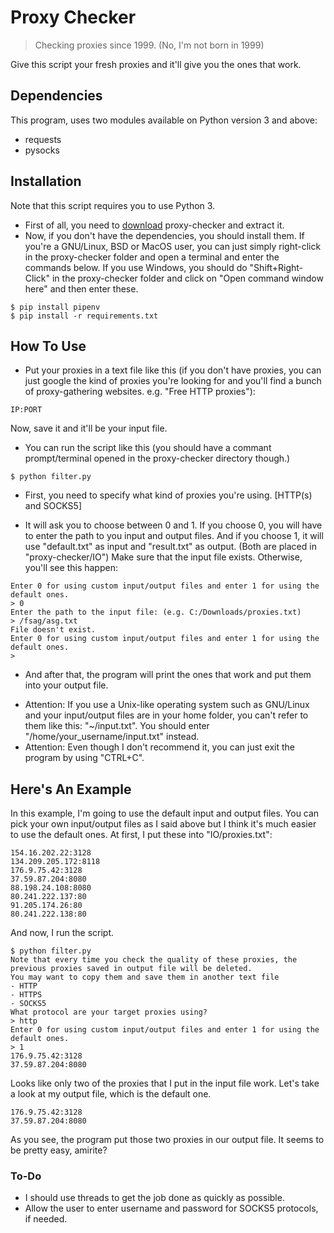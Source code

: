 # Proxy Checker
> Checking proxies since 1999. (No, I'm not born in 1999)

Give this script your fresh proxies and it'll give you the ones that work. 

## Dependencies

This program, uses two modules available on Python version 3 and above:
- requests
- pysocks

## Installation

Note that this script requires you to use Python 3.
- First of all, you need to [download][dl] proxy-checker and extract it.
- Now, if you don't have the dependencies, you should install them. 
If you're a GNU/Linux, BSD or MacOS user, you can just simply right-click in the proxy-checker folder and open a terminal and enter the commands below.
If you use Windows, you should do "Shift+Right-Click" in the proxy-checker folder and click on "Open command window here" and then enter these.

```shell
$ pip install pipenv
$ pip install -r requirements.txt
```

## How To Use

- Put your proxies in a text file like this (if you don't have proxies, you can just google the kind of proxies you're looking for and you'll find a bunch of proxy-gathering websites.
e.g. "Free HTTP proxies"):

```
IP:PORT
```
Now, save it and it'll be your input file.

- You can run the script like this (you should have a commant prompt/terminal opened in the proxy-checker directory though.)

```shell
$ python filter.py
```

- First, you need to specify what kind of proxies you're using. [HTTP(s) and SOCKS5]

- It will ask you to choose between 0 and 1. If you choose 0, you will have to enter the path to you input and output files.
And if you choose 1, it will use "default.txt" as input and "result.txt" as output. (Both are placed in "proxy-checker/IO")
Make sure that the input file exists. Otherwise, you'll see this happen:

```
Enter 0 for using custom input/output files and enter 1 for using the default ones.
> 0
Enter the path to the input file: (e.g. C:/Downloads/proxies.txt)
> /fsag/asg.txt                
File doesn't exist.
Enter 0 for using custom input/output files and enter 1 for using the default ones.
> 
```

- And after that, the program will print the ones that work and put them into your output file.

* Attention: If you use a Unix-like operating system such as GNU/Linux and your input/output files are in your home folder, you can't refer to them like this: "~/input.txt".
You should enter "/home/your_username/input.txt" instead.
* Attention: Even though I don't recommend it, you can just exit the program by using "CTRL+C".

## Here's An Example

In this example, I'm going to use the default input and output files. You can pick your own input/output files as I said above but I think it's much easier to use the default ones.
At first, I put these into "IO/proxies.txt":
```
154.16.202.22:3128
134.209.205.172:8118
176.9.75.42:3128
37.59.87.204:8080
88.198.24.108:8080
80.241.222.137:80
91.205.174.26:80
80.241.222.138:80
```

And now, I run the script.

```
$ python filter.py
Note that every time you check the quality of these proxies, the previous proxies saved in output file will be deleted.
You may want to copy them and save them in another text file
- HTTP
- HTTPS
- SOCKS5
What protocol are your target proxies using?
> http
Enter 0 for using custom input/output files and enter 1 for using the default ones.
> 1
176.9.75.42:3128
37.59.87.204:8080
```

Looks like only two of the proxies that I put in the input file work.
Let's take a look at my output file, which is the default one.

```
176.9.75.42:3128
37.59.87.204:8080
```

As you see, the program put those two proxies in our output file. It seems to be pretty easy, amirite?

### To-Do
- I should use threads to get the job done as quickly as possible.
- Allow the user to enter username and password for SOCKS5 protocols, if needed.

[dl]:https://github.com/TinyPuff/proxy-checker/archive/master.zip

